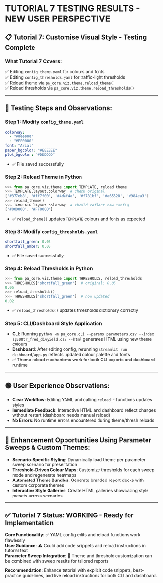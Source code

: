 # TUTORIAL 7 TESTING RESULTS - NEW USER PERSPECTIVE

## 📋 **Tutorial 7: Customise Visual Style** - Testing Complete

### **What Tutorial 7 Covers:**
✅ Editing `config_theme.yaml` for colours and fonts  
✅ Editing `config_thresholds.yaml` for traffic-light thresholds  
✅ Reload theme via `pa_core.viz.theme.reload_theme()`  
✅ Reload thresholds via `pa_core.viz.theme.reload_thresholds()`  

---

## 🚧 **Testing Steps and Observations:**

### **Step 1: Modify `config_theme.yaml`**
```yaml
colorway:
  - "#000000"
  - "#FF0000"
font: "Arial"
paper_bgcolor: "#EEEEEE"
plot_bgcolor: "#DDDDDD"
```
- ✅ File saved successfully

### **Step 2: Reload Theme in Python**
```python
>>> from pa_core.viz.theme import TEMPLATE, reload_theme
>>> TEMPLATE.layout.colorway  # check original
['#377eb8', '#ff7f00', '#4daf4a', '#f781bf', '#a65628', '#984ea3']
>>> reload_theme()
>>> TEMPLATE.layout.colorway  # should reflect new config
['#000000', '#FF0000']
```  
- ✅ `reload_theme()` updates `TEMPLATE` colours and fonts as expected

### **Step 3: Modify `config_thresholds.yaml`**
```yaml
shortfall_green: 0.02
shortfall_amber: 0.05
```  
- ✅ File saved successfully

### **Step 4: Reload Thresholds in Python**
```python
>>> from pa_core.viz.theme import THRESHOLDS, reload_thresholds
>>> THRESHOLDS['shortfall_green']  # original: 0.05
0.05
>>> reload_thresholds()
>>> THRESHOLDS['shortfall_green']  # now updated
0.02
```  
- ✅ `reload_thresholds()` updates thresholds dictionary correctly

### **Step 5: CLI/Dashboard Style Application**
- **CLI**: Running `python -m pa_core.cli --params parameters.csv --index sp500tr_fred_divyield.csv --html` generates HTML using new theme colours
- **Dashboard**: After editing config, rerunning `streamlit run dashboard/app.py` reflects updated colour palette and fonts
- ✅ Theme reload mechanisms work for both CLI exports and dashboard runtime

---

## 🟢 **User Experience Observations:**

- **Clear Workflow**: Editing YAML and calling `reload_*` functions updates styles
- **Immediate Feedback**: Interactive HTML and dashboard reflect changes without restart (dashboard needs manual reload)
- **No Errors**: No runtime errors encountered during theme/thresh reloads

---

## 🚀 **Enhancement Opportunities Using Parameter Sweeps & Custom Themes:**

- **Scenario-Specific Styling**: Dynamically load theme per parameter sweep scenario for presentation
- **Threshold-Driven Colour Maps**: Customize thresholds for each sweep mode and regenerate heatmaps
- **Automated Theme Bundles**: Generate branded report decks with custom corporate themes
- **Interactive Style Galleries**: Create HTML galleries showcasing style presets across scenarios

---

## ✅ **Tutorial 7 Status: WORKING - Ready for Implementation**

**Core Functionality**: ✅ YAML config edits and reload functions work flawlessly  
**User Guidance**: ⚠️ Could add code snippets and reload instructions in tutorial text  
**Parameter Sweep Integration**: 🚀 Theme and threshold customization can be combined with sweep results for tailored reports

**Recommendation**: Enhance tutorial with explicit code snippets, best-practice guidelines, and live reload instructions for both CLI and dashboard.
